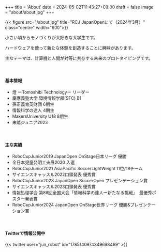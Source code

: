 +++
title = 'About'
date = 2024-05-02T11:43:27+09:00
draft = false
image = "about/about.jpg"
+++

{{< figure src="/about.jpg" title="RCJ JapanOpenにて（2024年3月）" class="centre" width="600">}}


小さい頃からモノづくりが大好きな大学生です。

ハードウェアを使って新たな体験を創造することに興味があります。

主なテーマは、計算機と人間が対等に共存する未来のプロトタイピングです。

　

#### 基本情報
- 燈 ーTomoshibi Technologyー リーダー
- 慶應義塾大学 環境情報学部(SFC) B1
- 孫正義育英財団 6期生
- 情報科学の達人 4期生
- MakersUniversity U18 8期生
- 未踏ジュニア2023

　
#### 主な実績
- RoboCupJunior2019 JapanOpen OnStage日本リーグ 優勝
- 全日本児童発明工夫展2020 入選
- RoboCupJunior2021 AsiaPacific SoccerLightWeight 11位/18チーム
- サイエンスキャッスル2022口頭発表 優秀賞
- RoboCupJunior2023 JapanOpen SuccerOpen プレゼンテーション賞
- サイエンスキャッスル2023口頭発表 優秀賞
- 情報処理学会 第86回全国大会「情報科学の達人ー新たなる挑戦」　最優秀ポスター発表賞
- RoboCupJunior2024 JapanOpen OnStage世界リーグ 優勝&プレゼンテーション賞

　
#### Twitterで情報公開中

{{< twitter user="jun_robot" id="1785140974349668489" >}}

　
　
　